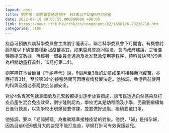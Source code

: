 ```yaml
---
layout: post
title: 劉宇隆：倘委員會通過程序　料3歲以下幼童9月打疫苗
date: 2022-07-18 09:03:55.000000000 +08:00
link: https://news.rthk.hk/rthk/ch/component/k2/1658196-20220718.htm
categories: rthk
---
```


疫苗可預防疾病科學委員會主席劉宇隆表示，聯合科學委員會下月開會，有機會討論3歲以下幼童接種新冠疫苗事宜，如果委員會認同做法，會向政府建議，之後要藥廠提交數據，再經另一個委員會通過及批准緊急使用等程序，預料最快可於9月為相關幼童打首針，10月打第二針。

劉宇隆在本台節目《千禧年代》說，6個月至3歲的幼童如果可接種新冠疫苗，亦應打齊3針，至於第3針的接種時間可因應疫情發展決定。他強調，香港目前使用的科興及復必泰兩款疫苗都安全。

對於4名專家包括袁國勇及孔繁毅都提出逐步放寬措施，讓市民透過自然感染及打疫苗產生混合免疫效果，劉宇隆則認為，學校尤其是幼稚園及小學，仍需要繼續每日進行快測，以免學校出現爆發要停課，並要做好通風，繼續要戴口罩。

他強調，要以「老弱婦孺」為推動精準接種疫苗的對象。他說，「婦」是指孕婦，因為目前0至6個月大的嬰兒不能打疫苗，孕婦打針可有效保護嬰兒。
